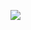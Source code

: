 ![](https://s3-ap-southeast-2.amazonaws.com/prod-automait-public-website-content/images/logos/brands/subaru-logo.png)
